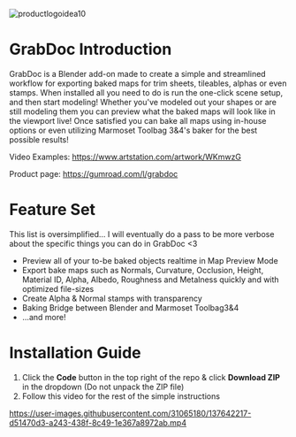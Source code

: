 ![productlogoidea10](https://user-images.githubusercontent.com/31065180/167503346-8db3d020-8ca3-439a-b2a9-7f8b98077c28.png)

# GrabDoc Introduction

GrabDoc is a Blender add-on made to create a simple and streamlined workflow for exporting baked maps for trim sheets, tileables, alphas or even stamps. When installed all you need to do is run the one-click scene setup, and then start modeling! Whether you've modeled out your shapes or are still modeling them you can preview what the baked maps will look like in the viewport live! Once satisfied you can bake all maps using in-house options or even utilizing Marmoset Toolbag 3&4's baker for the best possible results!

Video Examples: https://www.artstation.com/artwork/WKmwzG

Product page: https://gumroad.com/l/grabdoc

# Feature Set

This list is oversimplified... I will eventually do a pass to be more verbose about the specific things you can do in GrabDoc <3

- Preview all of your to-be baked objects realtime in Map Preview Mode
- Export bake maps such as Normals, Curvature, Occlusion, Height, Material ID, Alpha, Albedo, Roughness and Metalness quickly and with optimized file-sizes
- Create Alpha & Normal stamps with transparency
- Baking Bridge between Blender and Marmoset Toolbag3&4
- ...and more!

# Installation Guide

1. Click the **Code** button in the top right of the repo & click **Download ZIP** in the dropdown (Do not unpack the ZIP file)
2. Follow this video for the rest of the simple instructions

https://user-images.githubusercontent.com/31065180/137642217-d51470d3-a243-438f-8c49-1e367a8972ab.mp4
